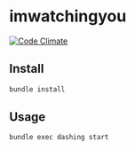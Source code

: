 # imwatchingyou
[![Code Climate](https://codeclimate.com/github/basti1dr/imwatchingyou/badges/gpa.svg)](https://codeclimate.com/github/basti1dr/imwatchingyou)

## Install
```bash
bundle install
```

## Usage
```bash
bundle exec dashing start
```
